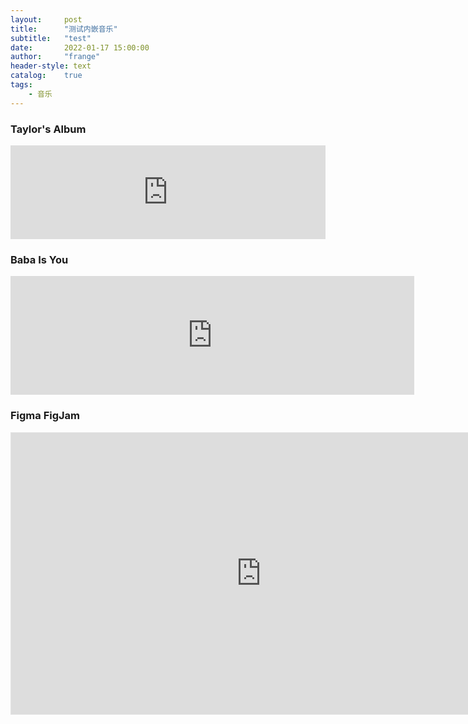 ```yaml
---
layout:     post
title:      "测试内嵌音乐"
subtitle:   "test"
date:       2022-01-17 15:00:00
author:     "frange"
header-style: text
catalog:    true
tags:
    - 音乐
---
```




### Taylor's  Album

<iframe allow="autoplay *; encrypted-media *; fullscreen *" frameborder="0" height="150" style="width:100%;max-width:660px;overflow:hidden;background:transparent;" sandbox="allow-forms allow-popups allow-same-origin allow-scripts allow-storage-access-by-user-activation allow-top-navigation-by-user-activation" src="https://embed.music.apple.com/cn/album/red-taylors-version/1590368448?i=1590368453&l=en"></iframe>

### Baba Is You

<iframe src="https://store.steampowered.com/widget/736260/" frameborder="0" width="646" height="190"></iframe>

### Figma FigJam

<iframe style="border: 1px solid rgba(0, 0, 0, 0.1);" width="800" height="450" src="https://www.figma.com/embed?embed_host=share&url=https%3A%2F%2Fwww.figma.com%2Ffile%2FWTkSjv7tjgga7MlivRAXAu%2FStory-Mapping-Template-(Community)%3Fnode-id%3D0%253A1" allowfullscreen></iframe>

